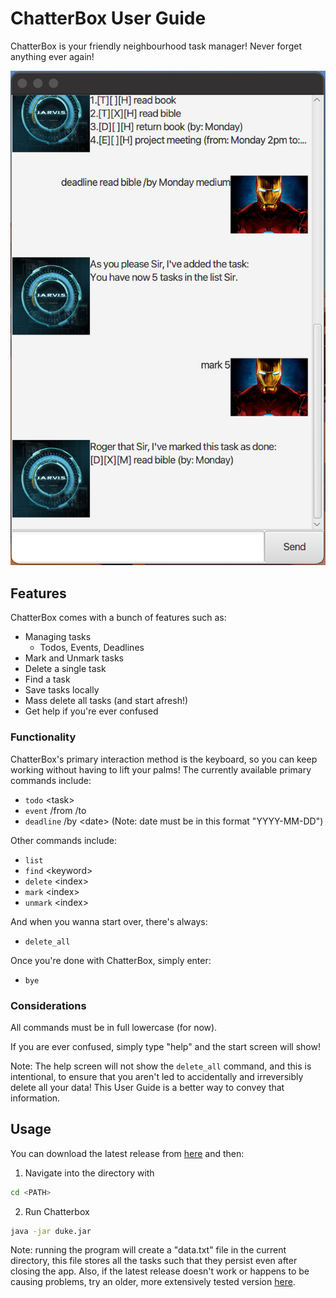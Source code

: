 # ChatterBox User Guide

ChatterBox is your friendly neighbourhood task manager! Never forget anything ever again!

![chatterbox](Ui.png)

## Features 
ChatterBox comes with a bunch of features such as:
- Managing tasks
    - Todos, Events, Deadlines
- Mark and Unmark tasks
- Delete a single task
- Find a task
- Save tasks locally
- Mass delete all tasks (and start afresh!)
- Get help if you're ever confused

### Functionality

ChatterBox's primary interaction method is the keyboard, so you can keep working without having to lift your palms! The currently available primary commands include:
- `todo` \<task\>
- `event` /from <start> /to <end>
- `deadline` /by \<date\> (Note: date must be in this format "YYYY-MM-DD")

Other commands include:
- `list`
- `find` \<keyword\>
- `delete` \<index\>
- `mark` \<index\>
- `unmark` \<index\>

And when you wanna start over, there's always:

- `delete_all`

Once you're done with ChatterBox, simply enter:

- `bye`

### Considerations

All commands must be in full lowercase (for now).

If you are ever confused, simply type "help" and the start screen will show!

Note: The help screen will not show the `delete_all` command, and this is intentional, to ensure that you aren't led to accidentally and irreversibly delete all your data! This User Guide is a better way to convey that information.

## Usage

You can download the latest release from [here]([https://github.com/sp4ce-cowboy/ip/releases/tag/A-Release-3](https://github.com/sp4ce-cowboy/ip/releases/tag/A-Release-3.2)) and then:

1. Navigate into the directory with

```sh
cd <PATH>
```

2. Run Chatterbox

```sh
java -jar duke.jar
```

Note: running the program will create a "data.txt" file in the current directory, this file stores all the tasks such that they persist even after closing the app. Also, if the latest release doesn't work or happens to be causing problems, try an older, more extensively tested version [here](https://github.com/sp4ce-cowboy/ip/releases/tag/A-Release-3.1).
